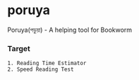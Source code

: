 # poruya
Poruya(পড়ুয়া) - A helping tool for Bookworm

### Target

<!-- 
based on uploaded file,given link or any pasted text
1. Doc,Pdf or any particular text based word counting) 

https://www.html5rocks.com/en/tutorials/file/dndfiles/
https://javascript.info/file

https://stackoverflow.com/questions/13529208/javascript-ocr-api
https://github.com/antimatter15/ocrad.js

http://usefulangle.com/post/20/pdfjs-tutorial-1-preview-pdf-during-upload-wih-next-prev-buttons

-->

```
1. Reading Time Estimator 
2. Speed Reading Test

```
